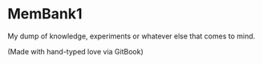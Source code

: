 # MemBank1

My dump of knowledge, experiments or whatever else that comes to mind.

\(Made with hand-typed love via GitBook\)

